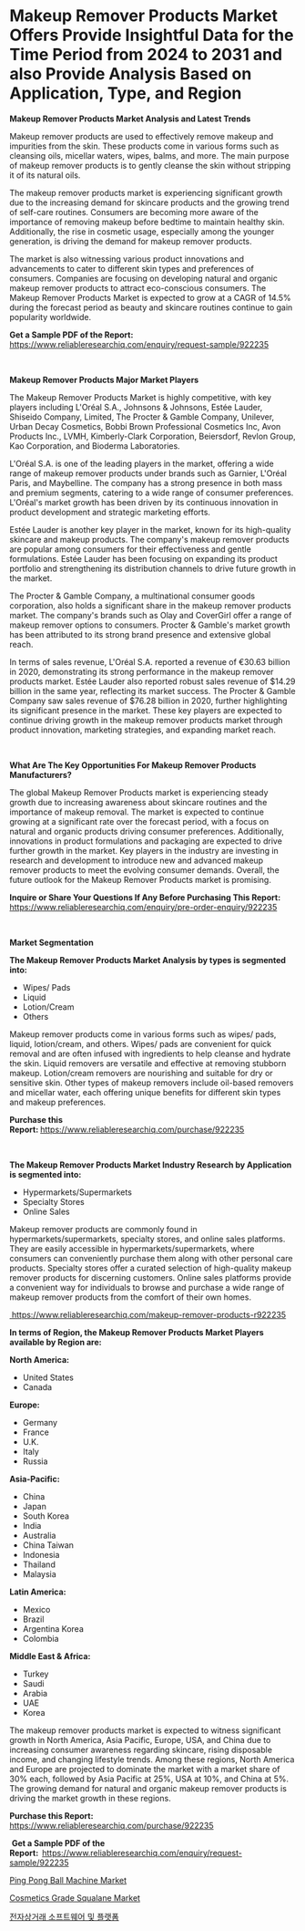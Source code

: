 <p><h1>Makeup Remover Products Market Offers Provide Insightful Data for the Time Period from 2024 to 2031 and also Provide Analysis Based on Application, Type, and Region</h1></p><p><strong>Makeup Remover Products Market Analysis and Latest Trends</strong></p>
<p><p>Makeup remover products are used to effectively remove makeup and impurities from the skin. These products come in various forms such as cleansing oils, micellar waters, wipes, balms, and more. The main purpose of makeup remover products is to gently cleanse the skin without stripping it of its natural oils.</p><p>The makeup remover products market is experiencing significant growth due to the increasing demand for skincare products and the growing trend of self-care routines. Consumers are becoming more aware of the importance of removing makeup before bedtime to maintain healthy skin. Additionally, the rise in cosmetic usage, especially among the younger generation, is driving the demand for makeup remover products.</p><p>The market is also witnessing various product innovations and advancements to cater to different skin types and preferences of consumers. Companies are focusing on developing natural and organic makeup remover products to attract eco-conscious consumers. The Makeup Remover Products Market is expected to grow at a CAGR of 14.5% during the forecast period as beauty and skincare routines continue to gain popularity worldwide.</p></p>
<p><strong>Get a Sample PDF of the Report:&nbsp;</strong> <a href="https://www.reliableresearchiq.com/enquiry/request-sample/922235">https://www.reliableresearchiq.com/enquiry/request-sample/922235</a></p>
<p>&nbsp;</p>
<p><strong>Makeup Remover Products Major Market Players</strong></p>
<p><p>The Makeup Remover Products Market is highly competitive, with key players including L'Oréal S.A., Johnsons & Johnsons, Estée Lauder, Shiseido Company, Limited, The Procter & Gamble Company, Unilever, Urban Decay Cosmetics, Bobbi Brown Professional Cosmetics Inc, Avon Products Inc., LVMH, Kimberly-Clark Corporation, Beiersdorf, Revlon Group, Kao Corporation, and Bioderma Laboratories.</p><p>L'Oréal S.A. is one of the leading players in the market, offering a wide range of makeup remover products under brands such as Garnier, L'Oréal Paris, and Maybelline. The company has a strong presence in both mass and premium segments, catering to a wide range of consumer preferences. L'Oréal's market growth has been driven by its continuous innovation in product development and strategic marketing efforts.</p><p>Estée Lauder is another key player in the market, known for its high-quality skincare and makeup products. The company's makeup remover products are popular among consumers for their effectiveness and gentle formulations. Estée Lauder has been focusing on expanding its product portfolio and strengthening its distribution channels to drive future growth in the market.</p><p>The Procter & Gamble Company, a multinational consumer goods corporation, also holds a significant share in the makeup remover products market. The company's brands such as Olay and CoverGirl offer a range of makeup remover options to consumers. Procter & Gamble's market growth has been attributed to its strong brand presence and extensive global reach.</p><p>In terms of sales revenue, L'Oréal S.A. reported a revenue of €30.63 billion in 2020, demonstrating its strong performance in the makeup remover products market. Estée Lauder also reported robust sales revenue of $14.29 billion in the same year, reflecting its market success. The Procter & Gamble Company saw sales revenue of $76.28 billion in 2020, further highlighting its significant presence in the market. These key players are expected to continue driving growth in the makeup remover products market through product innovation, marketing strategies, and expanding market reach.</p></p>
<p>&nbsp;</p>
<p><strong>What Are The Key Opportunities For Makeup Remover Products Manufacturers?</strong></p>
<p><p>The global Makeup Remover Products market is experiencing steady growth due to increasing awareness about skincare routines and the importance of makeup removal. The market is expected to continue growing at a significant rate over the forecast period, with a focus on natural and organic products driving consumer preferences. Additionally, innovations in product formulations and packaging are expected to drive further growth in the market. Key players in the industry are investing in research and development to introduce new and advanced makeup remover products to meet the evolving consumer demands. Overall, the future outlook for the Makeup Remover Products market is promising.</p></p>
<p><strong>Inquire or Share Your Questions If Any Before Purchasing This Report:</strong> <a href="https://www.reliableresearchiq.com/enquiry/pre-order-enquiry/922235">https://www.reliableresearchiq.com/enquiry/pre-order-enquiry/922235</a></p>
<p>&nbsp;</p>
<p><strong>Market Segmentation</strong></p>
<p><strong>The Makeup Remover Products Market Analysis by types is segmented into:</strong></p>
<p><ul><li>Wipes/ Pads</li><li>Liquid</li><li>Lotion/Cream</li><li>Others</li></ul></p>
<p><p>Makeup remover products come in various forms such as wipes/ pads, liquid, lotion/cream, and others. Wipes/ pads are convenient for quick removal and are often infused with ingredients to help cleanse and hydrate the skin. Liquid removers are versatile and effective at removing stubborn makeup. Lotion/cream removers are nourishing and suitable for dry or sensitive skin. Other types of makeup removers include oil-based removers and micellar water, each offering unique benefits for different skin types and makeup preferences.</p></p>
<p><strong>Purchase this Report:&nbsp;</strong><a href="https://www.reliableresearchiq.com/purchase/922235">https://www.reliableresearchiq.com/purchase/922235</a></p>
<p>&nbsp;</p>
<p><strong>The Makeup Remover Products Market Industry Research by Application is segmented into:</strong></p>
<p><ul><li>Hypermarkets/Supermarkets</li><li>Specialty Stores</li><li>Online Sales</li></ul></p>
<p><p>Makeup remover products are commonly found in hypermarkets/supermarkets, specialty stores, and online sales platforms. They are easily accessible in hypermarkets/supermarkets, where consumers can conveniently purchase them along with other personal care products. Specialty stores offer a curated selection of high-quality makeup remover products for discerning customers. Online sales platforms provide a convenient way for individuals to browse and purchase a wide range of makeup remover products from the comfort of their own homes.</p></p>
<p><a href="https://www.reliableresearchiq.com/makeup-remover-products-r922235">&nbsp;https://www.reliableresearchiq.com/makeup-remover-products-r922235</a></p>
<p><strong>In terms of Region, the Makeup Remover Products Market Players available by Region are:</strong></p>
<p>
    <p> <strong> North America: </strong>
        <ul>
            <li>United States</li>
            <li>Canada</li>
        </ul>
        </p> 
    <p> <strong> Europe: </strong>
        <ul>
            <li>Germany</li>
            <li>France</li>
            <li>U.K.</li>
            <li>Italy</li>
            <li>Russia</li>
        </ul>
        </p> 
    <p> <strong> Asia-Pacific: </strong>
        <ul>
            <li>China</li>
            <li>Japan</li>
            <li>South Korea</li>
            <li>India</li>
            <li>Australia</li>
            <li>China Taiwan</li>
            <li>Indonesia</li>
            <li>Thailand</li>
            <li>Malaysia</li>
        </ul>
        </p> 
    <p> <strong> Latin America: </strong>
        <ul>
            <li>Mexico</li>
            <li>Brazil</li>
            <li>Argentina Korea</li>
            <li>Colombia</li>
        </ul>
        </p> 
    <p> <strong> Middle East & Africa: </strong>
        <ul>
            <li>Turkey</li>
            <li>Saudi</li>
            <li>Arabia</li>
            <li>UAE</li>
            <li>Korea</li>
        </ul>
    </p>
    </p>
<p><p>The makeup remover products market is expected to witness significant growth in North America, Asia Pacific, Europe, USA, and China due to increasing consumer awareness regarding skincare, rising disposable income, and changing lifestyle trends. Among these regions, North America and Europe are projected to dominate the market with a market share of 30% each, followed by Asia Pacific at 25%, USA at 10%, and China at 5%. The growing demand for natural and organic makeup remover products is driving the market growth in these regions.</p></p>
<p><strong>Purchase this Report: </strong><a href="https://www.reliableresearchiq.com/purchase/922235">https://www.reliableresearchiq.com/purchase/922235</a></p>
<p>&nbsp;<strong>Get a Sample PDF of the Report:&nbsp;&nbsp;</strong><a href="https://www.reliableresearchiq.com/enquiry/request-sample/922235">https://www.reliableresearchiq.com/enquiry/request-sample/922235</a></p>
<p><strong></strong></p>
<p><p><a href="https://github.com/zolotuy145/Market-Research-Report-List-1/blob/main/ping-pong-ball-machine-market.md">Ping Pong Ball Machine Market</a></p><p><a href="https://www.linkedin.com/pulse/global-cosmetics-grade-squalane-market-focus-product-type-plant-baa9f?trackingId=EZnNKqw0RIyGAE9gSKmGfw%3D%3D">Cosmetics Grade Squalane Market</a></p><p><a href="https://github.com/hxzi07639916/Market-Research-Report-List-3/blob/main/285015781092.md">전자상거래 소프트웨어 및 플랫폼</a></p></p>